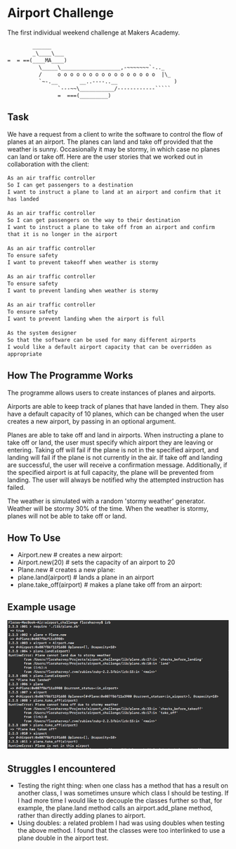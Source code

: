 Airport Challenge
=================

The first individual weekend challenge at Makers Academy.

```
        ______
        _\____\___
=  = ==(____MA____)
          \_____\___________________,-~~~~~~~`-.._
          /     o o o o o o o o o o o o o o o o  |\_
          `~-.__       __..----..__                  )
                `---~~\___________/------------`````
                =  ===(_________)

```

Task
-----

We have a request from a client to write the software to control the flow of planes at an airport. The planes can land and take off provided that the weather is sunny. Occasionally it may be stormy, in which case no planes can land or take off.  Here are the user stories that we worked out in collaboration with the client:

```
As an air traffic controller
So I can get passengers to a destination
I want to instruct a plane to land at an airport and confirm that it has landed

As an air traffic controller
So I can get passengers on the way to their destination
I want to instruct a plane to take off from an airport and confirm that it is no longer in the airport

As an air traffic controller
To ensure safety
I want to prevent takeoff when weather is stormy

As an air traffic controller
To ensure safety
I want to prevent landing when weather is stormy

As an air traffic controller
To ensure safety
I want to prevent landing when the airport is full

As the system designer
So that the software can be used for many different airports
I would like a default airport capacity that can be overridden as appropriate
```

How The Programme Works
-----

The programme allows users to create instances of planes and airports.

Airports are able to keep track of planes that have landed in them. They also have a default capacity of 10 planes, which can be changed when the user creates a new airport, by passing in an optional argument.

Planes are able to take off and land in airports. When instructing a plane to take off or land, the user must specify which airport they are leaving or entering. Taking off will fail if the plane is not in the specified airport, and landing will fail if the plane is not currently in the air. If take off and landing are successful, the user will receive a confirmation message. Additionally, if the specified airport is at full capacity, the plane will be prevented from landing. The user will always be notified why the attempted instruction has failed.

The weather is simulated with a random 'stormy weather' generator. Weather will be stormy 30% of the time. When the weather is stormy, planes will not be able to take off or land.

How To Use
-----
* Airport.new   # creates a new airport:
* Airport.new(20)   # sets the capacity of an airport to 20
* Plane.new   # creates a new plane:
* plane.land(airport)   # lands a plane in an airport
* plane.take_off(airport)   # makes a plane take off from an airport:

Example usage
-----
![Alt tag](https://github.com/FloraHarvey/airport_challenge/blob/master/Screenshot%202017-02-20%2010.38.09.png)

Struggles I encountered
-----
* Testing the right thing: when one class has a method that has a result on another class, I was sometimes unsure which class I should be testing. If I had more time I would like to decouple the classes further so that, for example, the plane.land method calls an airport.add_plane method, rather than directly adding planes to airport.
* Using doubles: a related problem I had was using doubles when testing the above method. I found that the classes were too interlinked to use a plane double in the airport test.
